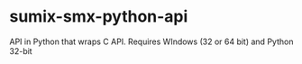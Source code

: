 # sumix-smx-python-api
API in Python that wraps C API. Requires WIndows (32 or 64 bit) and Python 32-bit
